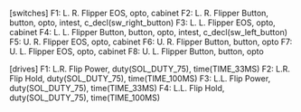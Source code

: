 [switches]
F1: L. R. Flipper EOS, opto, cabinet
F2: L. R. Flipper Button, button, opto, intest, c_decl(sw_right_button)
F3: L. L. Flipper EOS, opto, cabinet
F4: L. L. Flipper Button, button, opto, intest, c_decl(sw_left_button)
F5: U. R. Flipper EOS, opto, cabinet
F6: U. R. Flipper Button, button, opto
F7: U. L. Flipper EOS, opto, cabinet
F8: U. L. Flipper Button, button, opto

[drives]
F1: L.R. Flip Power, duty(SOL_DUTY_75), time(TIME_33MS)
F2: L.R. Flip Hold, duty(SOL_DUTY_75), time(TIME_100MS)
F3: L.L. Flip Power, duty(SOL_DUTY_75), time(TIME_33MS)
F4: L.L. Flip Hold, duty(SOL_DUTY_75), time(TIME_100MS)
